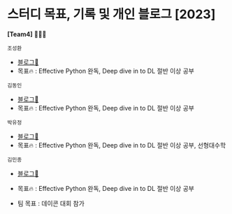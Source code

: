 # 스터디 목표, 기록 및 개인 블로그 [2023]  

  
__[Team4]__ 👨🏻‍💻 <br>
  
  `조성환`<br>
  - [블로그📑](https://rnrn213.github.io/)
  - 목표🔥 : Effective Python 완독, Deep dive in to DL 절반 이상 공부  <br>
  
  `김동인`<br>
  - [블로그📑](https://qlqlrhcoding.tistory.com/)
  - 목표🔥 : Effective Python 완독, Deep dive in to DL 절반 이상 공부 <br>
  
  `박유정`<br>
  - [블로그📑](https://udadai.github.io/)
  - 목표🔥 : Effective Python 완독, Deep dive in to DL 절반 이상 공부, 선형대수학  <br>
  
  `김민종`<br>
  - [블로그📑](https://velog.io/@koust6u)
  - 목표🔥 : Effective Python 완독, Deep dive in to DL 절반 이상 공부 
  
- 팀 목표 : 데이콘 대회 참가
